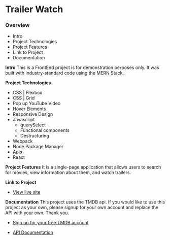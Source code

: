 # Trailer Watch

### Overview

- Intro
- Project Technologies
- Project Features
- Link to Project
- Documentation

**Intro**
This is a FrontEnd project is for demonstration perposes only.
It was built with industry-standard code using the MERN Stack.

**Project Technologies**

- CSS | Flexbox
- CSS | Grid
- Pop up YouTube Video
- Hover Elements
- Responsive Design
- Javascript
  - querySelect
  - Functional components
  - Destructuring
- Webpack
- Node Package Manager
- Apis
- React

**Project Features**
It is a single-page application that allows users to
search for movies, view information about them, and watch
trailers.

**Link to Project**

- [View live site](https://trailerview.kerwindows.com)

**Documentation**
This project uses the TMDB api. If you would like to use this project as your own, please signup for your own account and replace the API with your own. Thank you.

- [Sign up for your free TMDB account](https://www.themoviedb.org/)

- [API Documentation](https://developers.themoviedb.org/3/getting-started/introduction)
